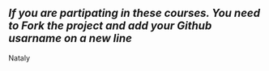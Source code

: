 ## *If you are partipating in these courses. You need to Fork the project and add your Github usarname on a new line*

Nataly